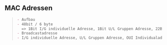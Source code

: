 ## MAC Adressen

> ```md
> - Aufbau
> - 48bit / 6 byte
>   => 1Bit I/G individuelle Adresse, 1Bit U/L Gruppen Adresse, 22Bit OUI Individualadresse 24Bit OUA Hersteller
> - Broadcastadresse
> - I/G individuelle Adresse, U/L Gruppen Adresse, OUI Individualadresse OUA Hersteller
> ```
